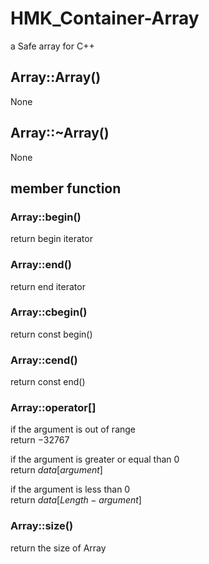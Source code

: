 # HMK_Container-Array
a Safe array for C++

## Array::Array()
None
## Array::~Array()
None
## member function
### Array::begin()
return begin iterator
### Array::end()
return end iterator
### Array::cbegin()
return const begin()
### Array::cend()
return const end()
### Array::operator[]
if the argument is out of range  
return $`-32767`$  
  
if the argument is greater or equal than 0  
return $`data[argument]`$  
  
if the argument is less than 0  
return $`data[Length-argument]`$  
### Array::size()
return the size of Array
